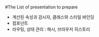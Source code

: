 #The List of presentation to prepare
- 계산된 속성과 감시자, 클래스와 스타일 바인딩
- 컴포넌트
- 라우팅, 상태 관리 : 해시, 브라우저 히스토리